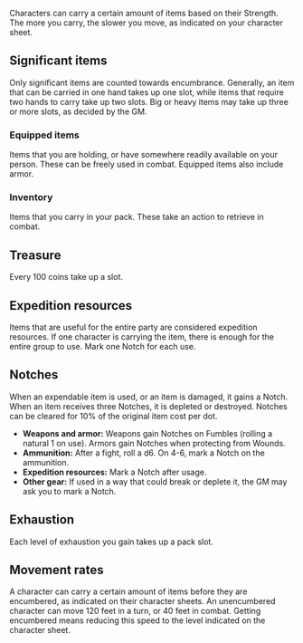 Characters can carry a certain amount of items based on their Strength. The more you carry, the slower you move, as indicated on your character sheet.

## Significant items
Only significant items are counted towards encumbrance. Generally, an item that can be carried in one hand takes up one slot, while items that require two hands to carry take up two slots. Big or heavy items may take up three or more slots, as decided by the GM.

### Equipped items
Items that you are holding, or have somewhere readily available on your person. These can be freely used in combat. Equipped items also include armor.

### Inventory
Items that you carry in your pack. These take an action to retrieve in combat.

## Treasure
Every 100 coins take up a slot.

## Expedition resources
Items that are useful for the entire party are considered expedition resources. If one character is carrying the item, there is enough for the entire group to use. Mark one Notch for each use.

## Notches
When an expendable item is used, or an item is damaged, it gains a Notch. When an item receives three Notches, it is depleted or destroyed. Notches can be cleared for 10% of the original item cost per dot.

- **Weapons and armor:** Weapons gain Notches on Fumbles (rolling a natural 1 on use). Armors gain Notches when protecting from Wounds.
- **Ammunition:** After a fight, roll a d6. On 4-6, mark a Notch on the ammunition.
- **Expedition resources:** Mark a Notch after usage.
- **Other gear:** If used in a way that could break or deplete it, the GM may ask you to mark a Notch.
## Exhaustion
Each level of exhaustion you gain takes up a pack slot.

## Movement rates
A character can carry a certain amount of items before they are encumbered, as indicated on their character sheets. An unencumbered character can move 120 feet in a turn, or 40 feet in combat. Getting encumbered means reducing this speed to the level indicated on the character sheet.